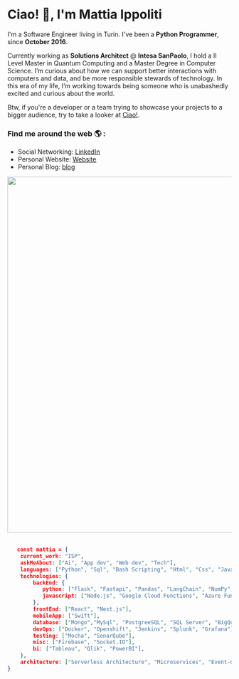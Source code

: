 # Ciao! 👋, I'm Mattia Ippoliti

I'm a Software Engineer living in Turin. I've been a **Python Programmer**, since **October 2016**.

Currently working as **Solutions Architect** @ **Intesa SanPaolo**, I hold a II Level Master in Quantum Computing and a Master Degree in Computer Science. I’m curious about how we can support better interactions with computers and data, and be more responsible stewards of technology. In this era of my life, I’m working towards being someone who is unabashedly excited and curious about the world.

Btw, if you're a developer or a team trying to showcase your projects to a bigger audience, try to take a looker at [Ciao!](https://ciaobang.com).

### Find me around the web 🌎 :
- Social Networking: [LinkedIn](https://www.linkedin.com/in/MattiaIppoliti/)
- Personal Website: [Website](https://mattiaippoliti.pages.dev/)
- Personal Blog: [blog](https://medium.com/@mattiaippoliti)

<div align="center">
<picture>
  <img width=800 src="https://cdn.ciaobang.com/image/work/github.png" />
</picture>

</div>  &nbsp;

```json
   const mattia = {
    current_work: "ISP",
    askMeAbout: ["Ai", "App dev", "Web dev", "Tech"],
    languages: ["Python", "Sql", "Bash Scripting", "Html", "Css", "JavaScript", "Typescript", "C/C++"],
    technologies: {
        backEnd: {
           python: ["Flask", "Fastapi", "Pandas", "LangChain", "NumPy", "Matplotlib", "Scikit-Learn", "StatsModels", "SciPy", "Py-Torch", "XGBoost", "PySpark", "Qiskit"],
           javascript: ["Node.js", "Google Cloud Functions", "Azure Functions"]
        },
        frontEnd: ["React", "Next.js"],
        mobileApp: ["Swift"],
        database: ["Mongo","MySql", "PostgreeSQL", "SQL Server", "BigQuery"],  
        devOps: ["Docker", "Openshift", "Jenkins", "Splunk", "Grafana"],
        testing: ["Mocha", "SonarQube"],
        misc: ["Firebase", "Socket.IO"],
        bi: ["Tableau", "Qlik", "PowerBI"],
    },
    architecture: ["Serverless Architecture", "Microservices", "Event-driven", "Single page applications"],
}
```
